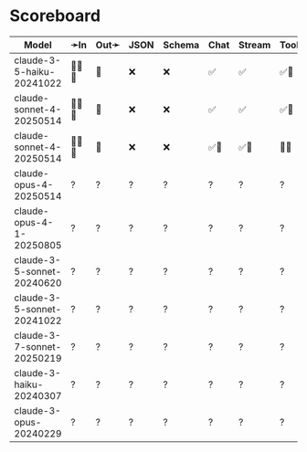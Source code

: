 # Scoreboard

| Model                      | ➛In    | Out➛   | JSON | Schema | Chat | Stream | Tool | Batch | Seed | File | Cite | Think | Probs | Limits |
| -------------------------- | ------ | ------ | ---- | ------ | ---- | ------ | ---- | ----- | ---- | ---- | ---- | ----- | ----- | ------ |
| claude-3-5-haiku-20241022  | 💬📄📸 | 💬     | ❌   | ❌     | ✅   | ✅     | ✅🧐 | ✅    | ❌   | ❌   | ✅   | ❌    | ❌    | ✅     |
| claude-sonnet-4-20250514   | 💬📄📸 | 💬     | ❌   | ❌     | ✅   | ✅     | ✅🧐 | ✅    | ❌   | ❌   | ✅   | ❌    | ❌    | ✅     |
| claude-sonnet-4-20250514   | 💬📄📸 | 💬     | ❌   | ❌     | ✅🤪 | ✅🤪   | 💨🧐 | ✅    | ❌   | ❌   | ✅   | ✅    | ❌    | ✅     |
| claude-opus-4-20250514     | ?      | ?      | ?    | ?      | ?    | ?      | ?    | ?     | ?    | ?    | ?    | ?     | ?     | ?      |
| claude-opus-4-1-20250805   | ?      | ?      | ?    | ?      | ?    | ?      | ?    | ?     | ?    | ?    | ?    | ?     | ?     | ?      |
| claude-3-5-sonnet-20240620 | ?      | ?      | ?    | ?      | ?    | ?      | ?    | ?     | ?    | ?    | ?    | ?     | ?     | ?      |
| claude-3-5-sonnet-20241022 | ?      | ?      | ?    | ?      | ?    | ?      | ?    | ?     | ?    | ?    | ?    | ?     | ?     | ?      |
| claude-3-7-sonnet-20250219 | ?      | ?      | ?    | ?      | ?    | ?      | ?    | ?     | ?    | ?    | ?    | ?     | ?     | ?      |
| claude-3-haiku-20240307    | ?      | ?      | ?    | ?      | ?    | ?      | ?    | ?     | ?    | ?    | ?    | ?     | ?     | ?      |
| claude-3-opus-20240229     | ?      | ?      | ?    | ?      | ?    | ?      | ?    | ?     | ?    | ?    | ?    | ?     | ?     | ?      |
